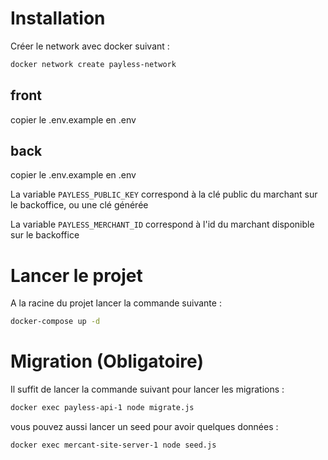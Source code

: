 # Installation

Créer le network avec docker suivant :
````bash
docker network create payless-network
````

## front

copier le .env.example en .env

## back

copier le .env.example en .env

La variable `PAYLESS_PUBLIC_KEY` correspond à la clé public du marchant sur le backoffice, ou une clé générée

La variable `PAYLESS_MERCHANT_ID` correspond à l'id du marchant disponible sur le backoffice
# Lancer le projet

A la racine du projet lancer la commande suivante :
```bash
docker-compose up -d
```

# Migration (Obligatoire)

Il suffit de lancer la commande suivant pour lancer les migrations :
````bash
docker exec payless-api-1 node migrate.js
````

vous pouvez aussi lancer un seed pour avoir quelques données :
````bash
docker exec mercant-site-server-1 node seed.js
````